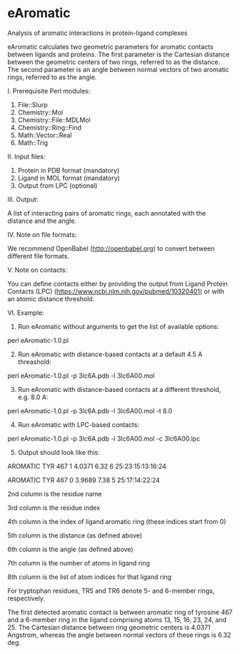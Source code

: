 # eAromatic

Analysis of aromatic interactions in protein-ligand complexes

eAromatic calculates two geometric parameters for aromatic contacts between ligands and proteins. The first parameter is the Cartesian distance between the geometric centers of two rings, referred to as the distance. The second parameter is an angle between normal vectors of two aromatic rings, referred to as the angle.

I. Prerequisite Perl modules:

1. File::Slurp
2. Chemistry::Mol
3. Chemistry::File::MDLMol
4. Chemistry::Ring::Find
5. Math::Vector::Real
6. Math::Trig

II. Input files:

1. Protein in PDB format (mandatory)
2. Ligand in MOL format (mandatory)
3. Output from LPC (optional)

III. Output:

A list of interacting pairs of aromatic rings, each annotated with 
the distance and the angle.

IV. Note on file formats:

We recommend OpenBabel (http://openbabel.org) to convert between 
different file formats.

V. Note on contacts:

You can define contacts either by providing the output from Ligand 
Protein Contacts (LPC) (https://www.ncbi.nlm.nih.gov/pubmed/10320401) 
or with an atomic distance threshold.

VI. Example:

1. Run eAromatic without arguments to get the list of available options:

perl eAromatic-1.0.pl 

2. Run eAromatic with distance-based contacts at a default 4.5 A 
threashold:

perl eAromatic-1.0.pl -p 3lc6A.pdb -l 3lc6A00.mol

3. Run eAromatic with distance-based contacts at a different 
threshold, e.g. 8.0 A:

perl eAromatic-1.0.pl -p 3lc6A.pdb -l 3lc6A00.mol -t 8.0

4. Run eAromatic with LPC-based contacts:

perl eAromatic-1.0.pl -p 3lc6A.pdb -l 3lc6A00.mol -c 3lc6A00.lpc

5. Output should look like this:

AROMATIC TYR  467  1  4.0371    6.32  6 25:23:15:13:16:24

AROMATIC TYR  467  0  3.9689    7.38  5 25:17:14:22:24

2nd column is the residue name

3rd column is the residue index

4th column is the index of ligand aromatic ring (these indices start 
from 0)

5th column is the distance (as defined above)

6th column is the angle (as defined above)

7th column is the number of atoms in ligand ring

8th column is the list of atom indices for that ligand ring

For tryptophan residues, TR5 and TR6 denote 5- and 6-member rings, 
respectively.

The first detected aromatic contact is between aromatic ring of 
tyrosine 467 and a 6-member ring in the ligand comprising atoms 13, 
15, 16, 23, 24, and 25. The Cartesian distance between ring geometric 
centers is 4.0371 Angstrom, whereas the angle between normal vectors 
of these rings is 6.32 deg.
